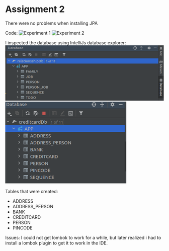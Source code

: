 # Assignment 2

There were no problems when installing JPA

Code:
![Experiment 1](jpabasic)
![Experiment 2](creditcard)

I inspected the database using IntelliJs database explorer:
![Database Explorer](assets/database.png)
![Database Explorer](assets/database2.png)

Tables that were created:
* ADDRESS
* ADDRESS\_PERSON
* BANK
* CREDITCARD
* PERSON
* PINCODE


Issues:
I could not get lombok to work for a while, but later realized i had to install a lombok plugin to get it to work in the IDE.
